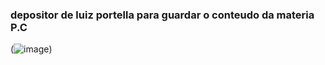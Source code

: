### depositor de luiz portella para guardar o conteudo da materia P.C


(![image](https://github.com/user-attachments/assets/246d9b98-6050-49bb-a6c4-5915399cab2f))
